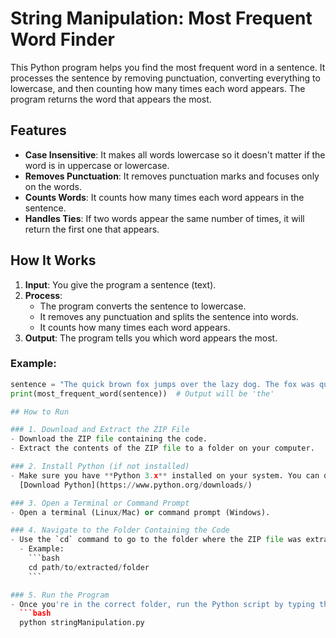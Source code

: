 # String Manipulation: Most Frequent Word Finder

This Python program helps you find the most frequent word in a sentence. It processes the sentence by removing punctuation, converting everything to lowercase, and then counting how many times each word appears. The program returns the word that appears the most.

## Features

- **Case Insensitive**: It makes all words lowercase so it doesn't matter if the word is in uppercase or lowercase.
- **Removes Punctuation**: It removes punctuation marks and focuses only on the words.
- **Counts Words**: It counts how many times each word appears in the sentence.
- **Handles Ties**: If two words appear the same number of times, it will return the first one that appears.

## How It Works

1. **Input**: You give the program a sentence (text).
2. **Process**:
   - The program converts the sentence to lowercase.
   - It removes any punctuation and splits the sentence into words.
   - It counts how many times each word appears.
3. **Output**: The program tells you which word appears the most.

### Example:
```python
sentence = "The quick brown fox jumps over the lazy dog. The fox was quick."
print(most_frequent_word(sentence))  # Output will be 'the'

## How to Run

### 1. Download and Extract the ZIP File
- Download the ZIP file containing the code.
- Extract the contents of the ZIP file to a folder on your computer.

### 2. Install Python (if not installed)
- Make sure you have **Python 3.x** installed on your system. You can download Python from the official website:  
  [Download Python](https://www.python.org/downloads/)

### 3. Open a Terminal or Command Prompt
- Open a terminal (Linux/Mac) or command prompt (Windows).

### 4. Navigate to the Folder Containing the Code
- Use the `cd` command to go to the folder where the ZIP file was extracted.
  - Example:  
    ```bash
    cd path/to/extracted/folder
    ```

### 5. Run the Program
- Once you're in the correct folder, run the Python script by typing the following command:
  ```bash
  python stringManipulation.py

